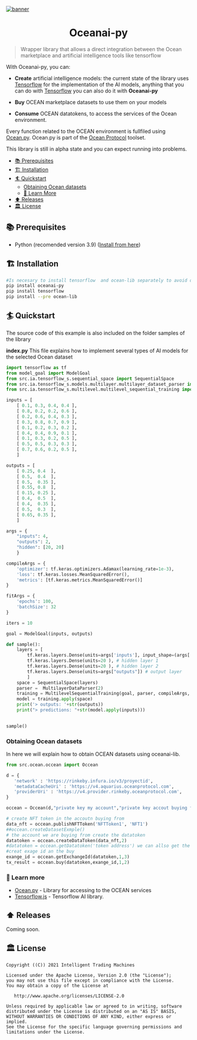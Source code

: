 [![banner](https://media-exp1.licdn.com/dms/image/C561BAQFjPq3pi-mgZQ/company-background_10000/0/1540323628962?e=2159024400&v=beta&t=dELqmM_LCU2nVT1oJiLNqBY-xahFJ40mLOiIcOg5odw)](https://itrmachines.com)

<h1 align="center">Oceanai-py</h1>

> Wrapper library that allows a direct integration between the Ocean marketplace and artificial intelligence tools like tensorflow


With Oceanai-py, you can:

- **Create** artificial intelligence models: the current state of the library uses [Tensorflow](https://pypi.org/project/tensorflow/) for the implementation of the AI models, anything that you can do with [Tensorflow](https://pypi.org/project/tensorflow/)  you can also do it with **Oceanai-py** 


- **Buy** OCEAN marketplace datasets to use them on your models
- **Consume** OCEAN datatokens, to access the services of the Ocean environment.

Every function related to the OCEAN environment is fullfiled using [Ocean.py](https://github.com/oceanprotocol/ocean.py).
Ocean.py is part of the [Ocean Protocol](https://oceanprotocol.com) toolset.


This library is still in alpha state and you can expect running into problems.

- [📚 Prerequisites](#-prerequisites)
- [🏗 Installation](#-installation)
- [🏄 Quickstart](#-quickstart)
  - [Obtaining Ocean datasets](#obtaining-ocean-datasets)
  -  [📖 Learn More](#learn-more)
- [⬆️ Releases](#️-releases)
- [🏛 License](#-license)



## 📚 Prerequisites

- Python (recomended version 3.9) ([Install from here](https://www.python.org/downloads/))

## 🏗 Installation

```bash
#Is necesary to install tensorflow  and ocean-lib separately to avoid download errors.
pip install oceanai-py
pip install tensorflow
pip install --pre ocean-lib
```

## 🏄 Quickstart
The source code of this example is also included on the folder samples of the library

**index.py**
This file explains how to implement several types of AI models for the selected Ocean dataset

```py
import tensorflow as tf
from model_goal import ModelGoal
from src.ia.tensorflow_s.sequential_space import SequentialSpace
from src.ia.tensorflow_s.models.multilayer.multilayer_dataset_parser import MultilayerDataParser
from src.ia.tensorflow_s.multilevel.multilevel_sequential_training import MultilevelSequentialTraining

inputs = [
    [ 0.1, 0.3, 0.4, 0.4 ],
    [ 0.8, 0.2, 0.2, 0.6 ],
    [ 0.2, 0.6, 0.4, 0.3 ],
    [ 0.3, 0.8, 0.7, 0.9 ],
    [ 0.1, 0.2, 0.3, 0.2 ],
    [ 0.4, 0.4, 0.9, 0.1 ],
    [ 0.1, 0.3, 0.2, 0.5 ],
    [ 0.5, 0.5, 0.3, 0.3 ],
    [ 0.7, 0.6, 0.2, 0.5 ],
    ]

outputs = [
    [ 0.25, 0.4  ],
    [ 0.5,  0.4  ],
    [ 0.5,  0.35 ],
    [ 0.55, 0.8  ],
    [ 0.15, 0.25 ],
    [ 0.4,  0.5  ],
    [ 0.4,  0.35 ],
    [ 0.5,  0.3  ],
    [ 0.65, 0.35 ],
    ]

args = {
    "inputs": 4,
    "outputs": 2,
    "hidden": [20, 20]
    }

compileArgs = {
    'optimizer': tf.keras.optimizers.Adamax(learning_rate=1e-3),
    'loss': tf.keras.losses.MeanSquaredError(),
    'metrics': [tf.keras.metrics.MeanSquaredError()]
}

fitArgs = {
    'epochs': 100,
    'batchSize': 32
}

iters = 10

goal = ModelGoal(inputs, outputs)

def sample():
    layers = [
        tf.keras.layers.Dense(units=args['inputs'], input_shape=(args['inputs'],)), # input layer
        tf.keras.layers.Dense(units=20 ), # hidden layer 1
        tf.keras.layers.Dense(units=20 ), # hidden layer 2
        tf.keras.layers.Dense(units=args["outputs"]) # output layer
        ]
    space = SequentialSpace(layers)
    parser =  MultilayerDataParser(2)
    training = MultilevelSequentialTraining(goal, parser, compileArgs, fitArgs,iters)
    model = training.apply(space)
    print('> outputs: '+str(outputs))
    print("> predictions: "+str(model.apply(inputs)))
    

sample()
```

### Obtaining Ocean datasets

In here we will explain how to obtain OCEAN datasets using oceanai-lib. 

```py
from src.ocean.occean import Occean

d = {
   'network' : 'https://rinkeby.infura.io/v3/proyectid',
   'metadataCacheUri' : 'https://v4.aquarius.oceanprotocol.com',
   'providerUri' : 'https://v4.provider.rinkeby.oceanprotocol.com',
}

occean = Occean(d,"private key my account","private key accout buying from")

# create NFT token in the accoutn buying from
data_nft = occean.publishNFTToken('NFTToken1', 'NFT1')
##occean.createDatasetExmple()
# the account we are buying from create the datatoken 
datatoken = occean.createDataToken(data_nft,2)
#datatoken = occean.getDatatoken('token address') we can allso get the datatoken 
#creat exage id an the buy
exange_id = occean.getExchangeId(datatoken,1,3)
tx_result = occean.buy(datatoken,exange_id,1,2)
```

### 📖 Learn more

- [Ocean.py](https://github.com/oceanprotocol/ocean.py) - Library for accessing to the OCEAN services
- [Tensorflow.js](https://pypi.org/project/tensorflow/) - Tensorflow AI library.

## ⬆️ Releases

Coming soon.


## 🏛 License

```
Copyright ((C)) 2021 Intelligent Trading Machines

Licensed under the Apache License, Version 2.0 (the "License");
you may not use this file except in compliance with the License.
You may obtain a copy of the License at

   http://www.apache.org/licenses/LICENSE-2.0

Unless required by applicable law or agreed to in writing, software
distributed under the License is distributed on an "AS IS" BASIS,
WITHOUT WARRANTIES OR CONDITIONS OF ANY KIND, either express or implied.
See the License for the specific language governing permissions and
limitations under the License.
```
